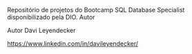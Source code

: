 Repositório de projetos do Bootcamp SQL Database Specialist disponibilizado pela DIO.
Autor

Autor
Davi Leyendecker

https://www.linkedin.com/in/davileyendecker/

